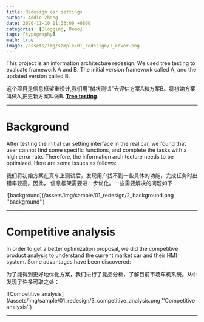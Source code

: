```yaml
---
title: Redesign car settings
author: Addie Zhang
date: 2020-11-10 11:33:00 +0800
categories: [Blogging, Demo]
tags: [typography]
math: true
image: /assets/img/sample/01_redesign/1_cover.png
---
```


This project is an information architecture redesign. We used tree testing
to evaluate framework A and B. The initial version framework called A, and 
the updated version called B.

这个项目是信息框架重设计,我们用"树状测试"去评估方案A和方案B。将初始方案叫做A,把更新方案叫做B.
[**Tree testing**](https://www.nngroup.com/videos/tree-testing/).


---
   
   # Background
   
   After testing the initial car setting interface in the real car,
   we found that user cannot find some specific functions, and complete 
   the tasks with a high error rate. Therefore, the information architecture 
   needs to be optimized. Here are some issues as follows:
   
   我们将初始方案在真车上测试后，发现用户找不到一些具体的功能，完成任务时出错率较高。因此，
   信息框架需要进一步优化。一些需要解决的问题如下：
   
   ![background](/assets/img/sample/01_redesign/2_background.png ''background'')

---

   # Competitive analysis
   
   In order to get a better optimization proposal, we did the competitive 
   product analysis to understand the current market car and their HMI system.
   Some advantages have been discovered:
   
   为了能得到更好地优化方案，我们进行了竞品分析，了解目前市场车机系统。从中发现了许多可取之处：
   
   ![Competitive analysis](/assets/img/sample/01_redesign/3_competitive_analysis.png ''Competitive analysis'')


---